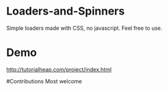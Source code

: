 # Loaders-and-Spinners
Simple loaders made with CSS, no javascript. Feel free to use.

# Demo
http://tutorialheap.com/project/index.html

#Contributions
Most welcome

